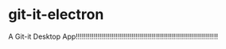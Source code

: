 # git-it-electron
A Git-it Desktop App!!!!!!!!!!!!!!!!!!!!!!!!!!!!!!!!!!!!!!!!!!!!!!!!!!!!!!!!!!!!!!!!!!!!!!!
